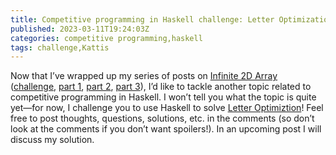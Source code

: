 ```yaml
---
title: Competitive programming in Haskell challenge: Letter Optimization
published: 2023-03-11T19:24:03Z
categories: competitive programming,haskell
tags: challenge,Kattis
---
```


<p>Now that I’ve wrapped up my series of posts on <a href="https://open.kattis.com/problems/infinite2darray">Infinite 2D Array</a> (<a href="https://byorgey.wordpress.com/2022/09/01/competitive-programming-in-haskell-infinite-2d-array/">challenge</a>, <a href="https://byorgey.wordpress.com/2022/12/03/competitive-programming-in-haskell-infinite-2d-array-level-1/">part 1</a>, <a href="https://byorgey.wordpress.com/2023/01/16/competitive-programming-in-haskell-infinite-2d-array-levels-2-and-3/">part 2</a>, <a href="https://byorgey.wordpress.com/2023/02/24/competitive-programming-in-haskell-infinite-2d-array-level-4/">part 3</a>), I’d like to tackle another topic related to competitive programming in Haskell. I won’t tell you what the topic is quite yet—for now, I challenge you to use Haskell to solve <a href="https://open.kattis.com/problems/brevoptimering">Letter Optimiztion</a>! Feel free to post thoughts, questions, solutions, etc. in the comments (so don’t look at the comments if you don’t want spoilers!). In an upcoming post I will discuss my solution.</p>

